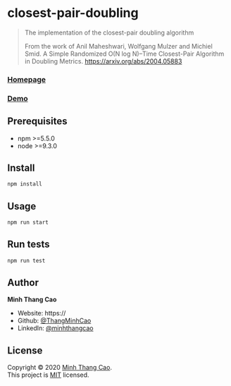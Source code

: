 # closest-pair-doubling

> The implementation of the closest-pair doubling algorithm
> > 
> From the work of Anil Maheshwari, Wolfgang Mulzer and Michiel Smid.
A Simple Randomized O(N log N)–Time Closest-Pair Algorithm in Doubling Metrics.
https://arxiv.org/abs/2004.05883

### [Homepage](https://github.com/ThangMinhCao/closestpairdoubling)

### [Demo](https://)

## Prerequisites

- npm >=5.5.0
- node >=9.3.0

## Install

```sh
npm install
```

## Usage

```sh
npm run start
```

## Run tests

```sh
npm run test
```

## Author

**Minh Thang Cao**

* Website: https://
* Github: [@ThangMinhCao](https://github.com/ThangMinhCao)
* LinkedIn: [@minhthangcao](https://linkedin.com/in/minhthangcao)

## License

Copyright © 2020 [Minh Thang Cao](https://github.com/ThangMinhCao).<br />
This project is [MIT](https://github.com/ThangMinhCao/closestpairdoubling/blob/master/LICENSE) licensed.
